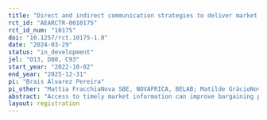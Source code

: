 ```yaml
---
title: "Direct and indirect communication strategies to deliver market information"
rct_id: "AEARCTR-0010175"
rct_id_num: "10175"
doi: "10.1257/rct.10175-1.0"
date: "2024-03-29"
status: "in_development"
jel: "O13, D80, C93"
start_year: "2022-10-02"
end_year: "2025-12-31"
pi: "Brais Álvarez Pereira"
pi_other: "Mattia FracchiaNova SBE, NOVAFRICA, BELAB; Matilde GrácioNova SBE, NOVAFRICA, BELAB; Giulio SchinaiaUniversity of Chicago, Development Innovation Lab, BELAB; Aliu Bá JauBELAB; Nério Simão CáBELAB; Aida EmbalóMinistry of Economy and Finance of Guinea-Bissau; Deoclécio MarinhoBELAB, World Bank; Adewusi  MendonçaMinistry of Economy and Finance of Guinea-Bissau, BELAB; Dayvikson Raiss Laval TavaresUniversidade Lusófona Guiné-Bissau, BELAB"
abstract: "Access to timely market information can improve bargaining power in transactions. However, subscription services, requiring users to pay for accessing market information, reach only a small fraction of the potential market. Employing a randomised clustered control trial across 187 villages in Guinea-Bissau, we evaluate various models for disseminating market information. In about two-thirds of the villages, a focal point appointed by the village receives weekly market updates via phone-calls from a team of market analysts based in the capital. These focal points are encouraged to share this information with other producers in their respective villages. Additionally, we randomly allocate half of the focal points with a list of buyers' contacts to examine whether search barriers impede transactions in this market. In the remaining third of the villages, producers are offered direct access to weekly market updates via robocalls and an Interactive Voice Response (IVR) system through a subscription service. Our study contributes to understanding the role of human intermediaries in facilitating market information access and provides insights for designing effective interventions to enhance market access for small-scale producers."
layout: registration
---
```


